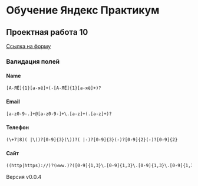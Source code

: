 # Обучение Яндекс Практикум

## Проектная работа 10 

[Ссылка на форму](https://qwelp.github.io/sprint-10-homework.github.io/)

### Валидация полей

#### Name
```html
[А-ЯЁ]{1}[а-яё]+(-[А-ЯЁ]{1}[а-яё]+)?
```

#### Email
```html
[a-z0-9-.]+@[a-z0-9-]+\.[a-z]+(.[a-z]+)?
```

#### Телефон
```html
(\+7|8)( |\()?[0-9]{3}(\))?( |-)?[0-9]{3}(-)?[0-9]{2}(-)?[0-9]{2}
```


#### Сайт
```html
((http|https)://)?(www.)?([0-9]{1,3}\.[0-9]{1,3}\.[0-9]{1,3}\.[0-9]{1,3}|[a-z0-9-]+\.[a-z]+[a-z]+?)(:(?!0{1,5})[0-9]{2,5})?([a-z/]+)?#?
```


Версия v0.0.4